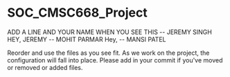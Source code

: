 # SOC_CMSC668_Project

ADD A LINE AND YOUR NAME WHEN YOU SEE THIS -- JEREMY SINGH
HEY, JEREMY -- MOHIT PARMAR
Hey, -- MANSI PATEL


Reorder and use the files as you see fit. As we work on the project, the configuration will fall into place.
Please add in your commit if you've moved or removed or added files.
